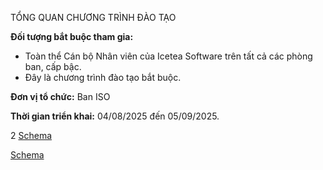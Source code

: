 TỔNG QUAN CHƯƠNG TRÌNH ĐÀO TẠO

**Đối tượng bắt buộc tham gia:**
*   Toàn thể Cán bộ Nhân viên của Icetea Software trên tất cả các phòng ban, cấp bậc.
*   Đây là chương trình đào tạo bắt buộc.

**Đơn vị tổ chức:** Ban ISO

**Thời gian triển khai:** 04/08/2025 đến 05/09/2025.

2
[Schema](table_img/page_2_table_1.png)

[Schema](page_2_img_0.png)
